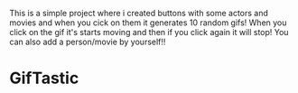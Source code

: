 This is a simple project where i created buttons with some actors and movies and when you cick on them it generates 10 random gifs! When you click on the gif it's starts moving and then if you click again it will stop!
You can also add a person/movie by yourself!!

# GifTastic